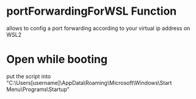 # portForwardingForWSL Function
allows to config a port forwarding according to your virtual ip address on WSL2


# Open while booting  
put the script into "C:\Users\[username]\AppData\Roaming\Microsoft\Windows\Start Menu\Programs\Startup"

